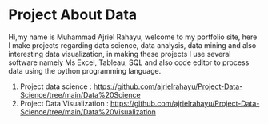 # Project About Data
Hi,my name is Muhammad Ajriel Rahayu, welcome to my portfolio site, here I make projects regarding data science, data analysis, data mining and also interesting data visualization, in making these projects I use several software namely Ms Excel, Tableau, SQL and also code editor to process data using the python programming language.

1. Project data science : https://github.com/ajrielrahayu/Project-Data-Science/tree/main/Data%20Science
2. Project Data Visualization : https://github.com/ajrielrahayu/Project-Data-Science/tree/main/Data%20Visualization

